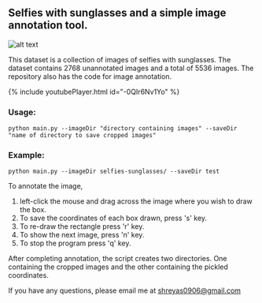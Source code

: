 ## Selfies with sunglasses and a simple image annotation tool. 

![alt text](https://github.com/shreyas0906/Selfies-with-sunglasses/blob/master/dataset-original.jpg)

This dataset is a collection of images of selfies with sunglasses. The dataset contains 2768 unannotated images and a total of 5536 images.
The repository also has the code for image annotation.

{% include youtubePlayer.html id="-0QIr6Nv1Yo" %}

### Usage:
```
python main.py --imageDir "directory containing images" --saveDir "name of directory to save cropped images"
```
### Example:
```
python main.py --imageDir selfies-sunglasses/ --saveDir test
```

To annotate the image,<br>
1. left-click the mouse and drag across the image where you wish to draw the box.<br>
2. To save the coordinates of each box drawn, press 's' key. <br>
3. To re-draw the rectangle press 'r' key.<br>
4. To show the next image, press 'n' key.<br>
5. To stop the program press 'q' key. <br>


After completing annotation, the script creates two directories. One containing the cropped images and the
other containing the pickled coordinates. <br>

If you have any questions, please email me at shreyas0906@gmail.com
